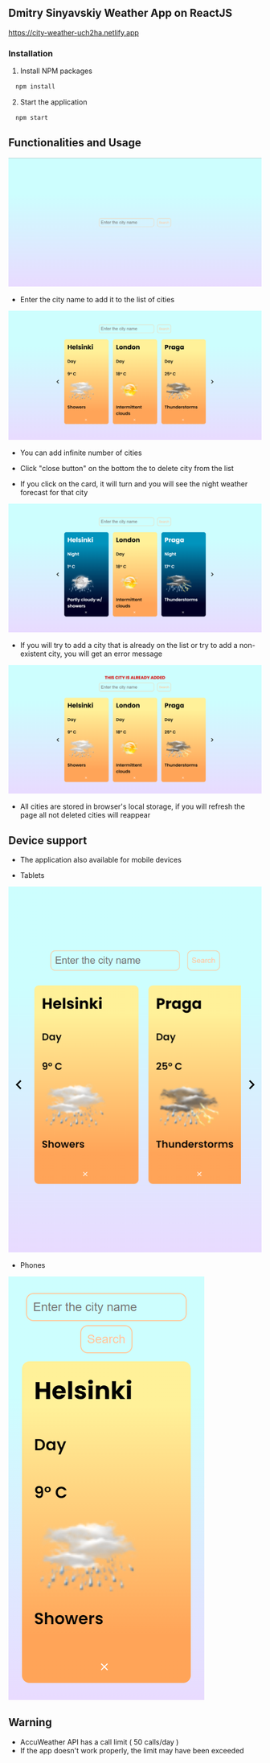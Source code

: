 ## Dmitry Sinyavskiy Weather App on ReactJS

https://city-weather-uch2ha.netlify.app

### Installation

1. Install NPM packages

```sh
  npm install
```

2. Start the application

```sh
  npm start
```

## Functionalities and Usage

![Main Page 1](public/images/Screenshot_1.png)

-   Enter the city name to add it to the list of cities

![Main Page with data](public/images/Screenshot_2.png)

-   You can add infinite number of cities

-   Click "close button" on the bottom the to delete city from the list

-   If you click on the card, it will turn and you will see the night weather forecast for that city

![Main Page list of cities](public/images/Screenshot_4.png)

-   If you will try to add a city that is already on the list or try to add a non-existent city, you will get an error message

![Main Page error](public/images/Screenshot_3.png)

-   All cities are stored in browser's local storage, if you will refresh the page all not deleted cities will reappear

## Device support

-   The application also available for mobile devices

-   Tablets

![Main Page tablet](public/images/Screenshot_5.png)

-   Phones

![Main Page phone](public/images/Screenshot_6.png)

## Warning

-   AccuWeather API has a call limit ( 50 calls/day )
-   If the app doesn't work properly, the limit may have been exceeded
